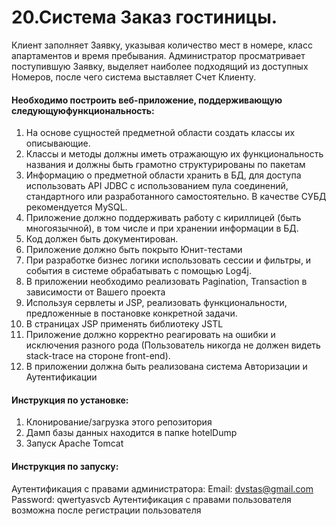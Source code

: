 # 20.Система Заказ гостиницы. 
Клиент заполняет Заявку, указывая количество мест в номере, класс апартаментов и время пребывания.
Администратор просматривает поступившую Заявку, выделяет наиболее
подходящий из доступных Номеров, после чего система выставляет Счет
Клиенту.

#### Необходимо построить веб-приложение, поддерживающую следующуюфункциональность:
1. На основе сущностей предметной области создать классы их
описывающие.
2. Классы и методы должны иметь отражающую их функциональность
названия и должны быть грамотно структурированы по пакетам
3. Информацию о предметной области хранить в БД, для доступа
использовать API JDBC с использованием пула соединений,
стандартного или разработанного самостоятельно. В качестве СУБД
рекомендуется MySQL.
4. Приложение должно поддерживать работу с кириллицей (быть
многоязычной), в том числе и при хранении информации в БД.
5. Код должен быть документирован.
6. Приложение должно быть покрыто Юнит-тестами
7. При разработке бизнес логики использовать сессии и фильтры, и
события в системе обрабатывать с помощью Log4j.
8. В приложении необходимо реализовать Pagination, Transaction в
зависимости от Вашего проекта
9. Используя сервлеты и JSP, реализовать функциональности,
предложенные в постановке конкретной задачи.
10. В страницах JSP применять библиотеку JSTL
11. Приложение должно корректно реагировать на ошибки и исключения
разного рода (Пользователь никогда не должен видеть stack-trace на
стороне front-end).
12. В приложении должна быть реализована система Авторизации и
Аутентификации

#### Инструкция по установке:
1. Клонирование/загрузка этого репозитория
2. Дамп базы данных находится в папке hotelDump
3. Запуск Apache Tomcat

#### Инструкция по запуску:
Аутентификация с правами администратора:
Email: dvstas@gmail.com
Password: qwertyasvcb 
Аутентификация с правами пользователя возможна после регистрации пользователя




